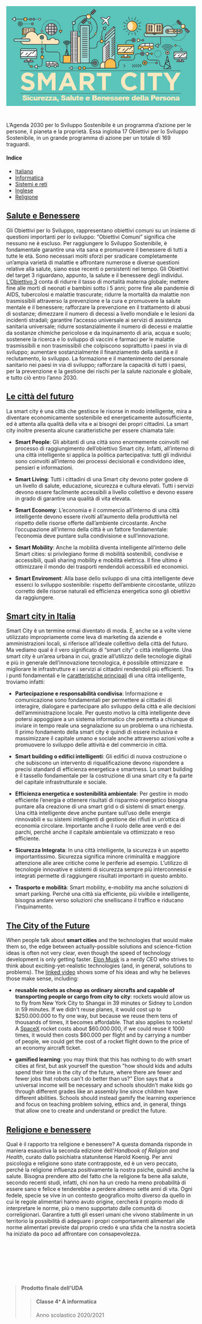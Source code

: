 <div align="center">
  <img src="images/smartCity.png" alt="Smart City">
</div>

#

L’Agenda 2030 per lo Sviluppo Sostenibile è un programma d’azione per le persone, il pianeta e la proprietà. Essa ingloba 17 Obiettivi per lo Sviluppo Sostenibile, in un grande programma di azione per un totale di 169 traguardi.

#### Indice

- [Italiano](#Salute-e-Benessere)
- [Informatica](#le-città-del-futuro)
- [Sistemi e reti](#smart-city-in-italia)
- [Inglese](#the-city-of-the-future)
- [Religione](#religione-e-benessere)

## [Salute e Benessere]( https://www.youtube.com/watch?v=m4sjGouK8Dk)
Gli Obiettivi per lo Sviluppo, rappresentano obiettivi comuni su un insieme di questioni importanti per lo sviluppo: “Obiettivi Comuni” significa che nessuno ne è escluso. 
Per raggiungere lo Sviluppo Sostenibile, è fondamentale garantire una vita sana e promuovere il benessere di tutti a tutte le età. Sono necessari molti sforzi per sradicare completamente un’ampia varietà di malattie e affrontare numerose e diverse questioni relative alla salute, siano esse recenti o persistenti nel tempo. Gli Obiettivi del target 3 riguardano, appunto, la salute e il benessere degli individui. [L’Obiettivo 3](https://asvis.it/goal-e-target-obiettivi-e-traguardi-per-il-2030/) conta di ridurre il tasso di mortalità materna globale; mettere fine alle morti di neonati e bambini sotto i 5 anni; porre fine alle pandemie di AIDS, tubercolosi e malattie trascurate; ridurre la mortalità da malattie non trasmissibili attraverso la prevenzione e la cura e promuovere la salute mentale e il benessere; rafforzare la prevenzione en il trattamento di abusi di sostanze; dimezzare il numero di decessi a livello mondiale e le lesioni da incidenti stradali; garantire l’accesso universale ai servizi di assistenza sanitaria universale; ridurre sostanzialmente il numero di decessi e malattie da sostanze chimiche pericolose e da inquinamento di aria, acqua e suolo; sostenere la ricerca e lo sviluppo di vaccini e farmaci per le malattie trasmissibili e non trasmissibili che colpiscono soprattutto i paesi in via di sviluppo; aumentare sostanzialmente il finanziamento della sanità e il reclutamento, lo sviluppo. La formazione e il mantenimento del personale sanitario nei paesi in via di sviluppo; rafforzare la capacità di tutti i paesi, per la prevenzione e la gestione dei rischi per la salute nazionale e globale, e tutto ciò entro l’anno 2030.

## [Le città del futuro](https://youtu.be/pik1DL2gyl8)

La smart city è una città che gestisce le risorse in modo intelligente, mira a
diventare economicamente sostenibile ed energeticamente autosufficiente, ed è
attenta alla qualità della vita e ai bisogni dei propri cittadini. La smart
city inoltre presenta alcune caratteristiche per essere chiamata tale:

- **Smart People**:
  Gli abitanti di una città sono enormemente coinvolti nel processo di
  raggiungimento dell’obiettivo Smart city. Infatti, all’interno di una città
  intelligente si applica la politica partecipativa: tutti gli individui sono
  coinvolti all’interno dei processi decisionali e condividono idee, pensieri
  e informazioni.

- **Smart Living**:
  Tutti i cittadini di una Smart city devono poter godere di un livello di
  salute, educazione, sicurezza e cultura elevati. Tutti i servizi devono
  essere facilmente accessibili a livello collettivo e devono essere in grado
  di garantire una qualità di vita elevata.

- **Smart Economy**:
  L’economia e il commercio all’interno di una città intelligente devono
  essere rivolti all’aumento della produttività nel rispetto delle risorse
  offerte dall’ambiente circostante. Anche l’occupazione all’interno della
  città è un fattore fondamentale: l’economia deve puntare sulla condivisione
  e sull’innovazione.

- **Smart Mobility**:
  Anche la mobilità diventa intelligente all’interno delle Smart cities: si
  privilegiano forme di mobilità sostenibili, condivise e accessibili, quali
  sharing mobility e mobilità elettrica. Il fine ultimo è ottimizzare il mondo
  dei trasporti rendendoli accessibili ed economici.

- **Smart Enviroment**:
  Alla base dello sviluppo di una città intelligente deve esserci lo sviluppo
  sostenibile: rispetto dell’ambiente circostante, utilizzo corretto delle
  risorse naturali ed efficienza energetica sono gli obiettivi da raggiungere.

## [Smart city in Italia](https://www.economyup.it/mobilita/smart-city-cosa-sono-davvero-e-a-che-punto-siamo-in-italia/)

Smart City è un termine ormai diventato di moda. E, anche se a volte viene
utilizzato impropriamente come leva di marketing da aziende e amministrazioni
locali, si riferisce all’ideale collettivo della città del futuro. Ma vediamo
qual è il vero significato di “smart city” o città intelligente. Una smart
city è un’area urbana in cui, grazie all’utilizzo delle tecnologie digitali e
più in generale dell’innovazione tecnologica, è possibile ottimizzare e
migliorare le infrastrutture e i servizi ai cittadini rendendoli più
efficienti. Tra i punti fondamentali e le [caratteristiche
principali](https://www.lumi4innovation.it/smart-city-cose-come-funziona-caratteristiche-ed-esempi-in-italia/)
di una città intelligente, troviamo infatti:

- **Partecipazione e responsabilità condivisa**:
  Informazione e comunicazione sono fondamentali per permettere ai cittadini
  di interagire, dialogare e partecipare allo sviluppo della città e alle
  decisioni dell’amministrazione locale. Per questo motivo la città
  intelligente deve potersi appoggiare a un sistema informatico che permetta a
  chiunque di inviare in tempo reale una segnalazione su un problema o una
  richiesta. Il primo fondamento della smart city è quindi di essere inclusiva
  e massimizzare il capitale umano e sociale anche attraverso azioni volte a
  promuovere lo sviluppo delle attività e del commercio in città.

- **Smart building o edifici intelligenti**:
  Gli edifici di nuova costruzione o che subiscono un intervento di
  riqualificazione devono rispondere a precisi standard di efficienza
  energetica e smartness. Lo smart building è il tassello fondamentale per la
  costruzione di una smart city e fa parte del capitale infrastrutturale e
  sociale.

- **Efficienza energetica e sostenibilità ambientale**:
  Per gestire in modo efficiente l’energia e ottenere risultati di risparmio
  energetico bisogna puntare alla creazione di una smart grid o di sistemi di
  smart energy. Una città intelligente deve anche puntare sull’uso delle
  energie rinnovabili e su sistemi intelligenti di gestione dei rifiuti in
  un’ottica di economia circolare. Importante anche il ruolo delle aree verdi
  e dei parchi, perché anche il capitale ambientale va ottimizzato e reso
  efficiente.

- **Sicurezza Integrata**:
  In una città intelligente, la sicurezza è un aspetto importantissimo.
  Sicurezza significa minore criminalità e maggiore attenzione alle aree
  critiche come le periferie ad esempio. L’utilizzo di tecnologie innovative e
  sistemi di sicurezza sempre più interconnessi e integrati permette di
  raggiungere risultati importanti in questo ambito.

- **Trasporto e mobilità**:
  Smart mobility, e-mobility ma anche soluzioni di smart parking. Perché una
  città sia efficiente, più vivibile e intelligente, bisogna andare verso
  soluzioni che snelliscano il traffico e riducano l’inquinamento.

## [The City of the Future](https://youtu.be/L054Xd97_rk)

When people talk about **smart cities** and the technologies that would make
them so, the edge between actually-possible solutions and science-fiction
ideas is often not very clear, even though the speed of technology development
is only getting faster. [Elon Musk](https://www.wikiwand.com/en/Elon_Musk) is
a nerdy CEO who strives to think about exciting-yet-realistic technologies
(and, in general, solutions to problems). The [linked
video](https://youtu.be/L054Xd97_rk) shows some of his ideas and why he
believes those make sense, including:

<!-- TODO:  <29-01-21, Daniel Falbo>
- **electric self-driving land vehicles**:
  - **tunnel networks**
  - **semi-trucks**
  - **autonomous shared cars**
-->

- **reusable rockets as cheap as ordinary aircrafts and capable of
transporting people or cargo from city to city**:
rockets would allow us to fly from New York City to Shangai in 39 minutes or
Sidney to London in 59 minutes. If we didn't reuse planes, it would cost up to
$250.000.000 to fly one way, but because we reuse them tens of thousands of
times, it becomes affordable. That also applies to rockets! A
[SpaceX](https://www.spacex.com) rocket costs about $60.000.000, if we could
reuse it 1000 times, it would then costs $60.000 per flight and by carrying a
number of people, we could get the cost of a rocket flight down to the price
of an economy aircraft ticket.
<!-- TODO:  <29-01-21, Daniel Falbo>
- **hyperloop**
  -->
- **gamified learning**:
  you may think that this has nothing to do with smart cities at first, but ask
  yourself the question "how should kids and adults spend their time in the city
  of the future, where there are fewer and fewer jobs that robots can't do
  better than us?" Elon says that a universal income will be necessary and
  schools shouldn't make kids go through different grades like an assembly line
  since children have different abilities. Schools should instead gamify the
  learning experience and focus on teaching problem solving, ethics and, in
  general, things that allow one to create and understand or predict the future.

## [Religione e benessere](https://youtu.be/PB7SWg2I1zI)

Qual è il rapporto tra religione e benessere? A questa domanda risponde in
maniera esaustiva la seconda edizione dell'_Handbook of Religion and Health_,
curato dallo psichiatra statunitense Harold Koenig. Per anni psicologia e
religione sono state contrapposte, ed è un vero peccato, perché la religione
influenza positivamente la nostra psiche, quindi anche la salute. Bisogna
prendere atto del fatto che la religione fa bene alla salute, secondo recenti
studi, infatti, chi non ha un credo ha meno probabilità di essere sano e
felice e tenderebbe a perdere almeno sette anni di vita. Ogni fedele, specie
se vive in un contesto geografico molto diverso da quello in cui le regole
alimentari hanno avuto origine, cercherà il proprio modo di interpretare le
norme, più o meno supportato dalle comunità di correligionari. Garantire a
tutti gli esseri umani che vivono stabilmente in un territorio la possibilità
di adeguare i propri comportamenti alimentari alle norme alimentari previste
dal proprio credo è una sfida che la nostra società ha iniziato da poco ad
affrontare con consapevolezza.

# <br> <br>

> #### Prodotto finale dell'UDA
>
> > #### Classe 4ᵃ A informatica
> >
> > Anno scolastico 2020/2021
